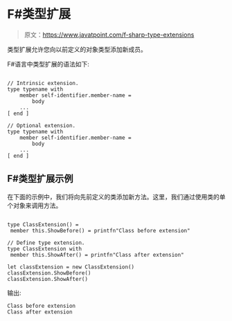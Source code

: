 # F#类型扩展

> 原文：<https://www.javatpoint.com/f-sharp-type-extensions>

类型扩展允许您向以前定义的对象类型添加新成员。

F#语言中类型扩展的语法如下:

```

// Intrinsic extension.
type typename with
    member self-identifier.member-name =
        body
    ...
[ end ]

// Optional extension.
type typename with
    member self-identifier.member-name =
        body
    ...
[ end ]

```

## F#类型扩展示例

在下面的示例中，我们将向先前定义的类添加新方法。这里，我们通过使用类的单个对象来调用方法。

```

type ClassExtension() =
 member this.ShowBefore() = printfn"Class before extension"

// Define type extension.
type ClassExtension with
 member this.ShowAfter() = printfn"Class after extension"

let classExtension = new ClassExtension()
classExtension.ShowBefore()
classExtension.ShowAfter()

```

输出:

```
Class before extension
Class after extension

```